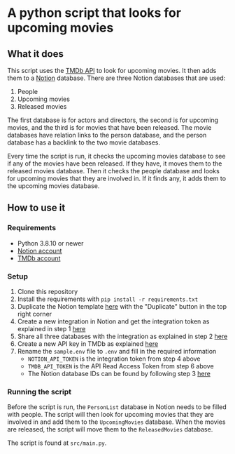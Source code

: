 # A python script that looks for upcoming movies

## What it does

This script uses the [TMDb API](https://developers.themoviedb.org/3/getting-started/introduction) to look for upcoming movies. It then adds them to a [Notion](https://www.notion.so/) database. There are three Notion databases that are used:

1. People
2. Upcoming movies
3. Released movies

The first database is for actors and directors, the second is for upcoming movies, and the third is for movies that have been released. The movie databases have relation links to the person database, and the person database has a backlink to the two movie databases.

Every time the script is run, it checks the upcoming movies database to see if any of the movies have been released. If they have, it moves them to the released movies database. Then it checks the people database and looks for upcoming movies that they are involved in. If it finds any, it adds them to the upcoming movies database.

## How to use it

### Requirements

- Python 3.8.10 or newer
- [Notion account](https://www.notion.so/signup)
- [TMDb account](https://www.themoviedb.org/signup)

### Setup

1. Clone this repository
1. Install the requirements with `pip install -r requirements.txt`
1. Duplicate the Notion template [here](https://illeagle.notion.site/Movies-TEMPLATE-2399e7054dde473cbaedd86b4b750007?pvs=4) with the "Duplicate" button in the top right corner
1. Create a new integration in Notion and get the integration token as explained in step 1 [here](https://developers.notion.com/docs/create-a-notion-integration#step-1-create-an-integration)
1. Share all three databases with the integration as explained in step 2 [here](https://developers.notion.com/docs/create-a-notion-integration#step-2-share-a-database-with-your-integration)
1. Create a new API key in TMDb as explained [here](https://developers.themoviedb.org/3/getting-started/introduction)
1. Rename the `sample.env` file to `.env` and fill in the required information
   - `NOTION_API_TOKEN` is the integration token from step 4 above
   - `TMDB_API_TOKEN` is the API Read Access Token from step 6 above
   - The Notion database IDs can be found by following step 3 [here](https://developers.notion.com/docs/create-a-notion-integration#step-3-save-the-database-id)

### Running the script

Before the script is run, the `PersonList` database in Notion needs to be filled with people. The script will then look for upcoming movies that they are involved in and add them to the `UpcomingMovies` database. When the movies are released, the script will move them to the `ReleasedMovies` database.

The script is found at `src/main.py`.
